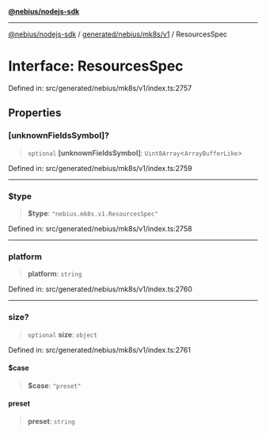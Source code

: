 [**@nebius/nodejs-sdk**](../../../../../README.md)

---

[@nebius/nodejs-sdk](../../../../../README.md) / [generated/nebius/mk8s/v1](../README.md) / ResourcesSpec

# Interface: ResourcesSpec

Defined in: src/generated/nebius/mk8s/v1/index.ts:2757

## Properties

### \[unknownFieldsSymbol\]?

> `optional` **\[unknownFieldsSymbol\]**: `Uint8Array`\<`ArrayBufferLike`\>

Defined in: src/generated/nebius/mk8s/v1/index.ts:2759

---

### $type

> **$type**: `"nebius.mk8s.v1.ResourcesSpec"`

Defined in: src/generated/nebius/mk8s/v1/index.ts:2758

---

### platform

> **platform**: `string`

Defined in: src/generated/nebius/mk8s/v1/index.ts:2760

---

### size?

> `optional` **size**: `object`

Defined in: src/generated/nebius/mk8s/v1/index.ts:2761

#### $case

> **$case**: `"preset"`

#### preset

> **preset**: `string`
